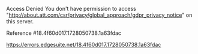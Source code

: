 Access Denied
You don't have permission to access "http://about.att.com/csr/privacy/global_approach/gdpr_privacy_notice" on this server.

Reference #18.4f60d017.1728050738.1a63fdac

https://errors.edgesuite.net/18.4f60d017.1728050738.1a63fdac